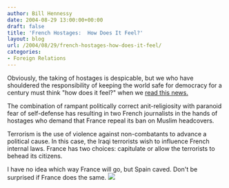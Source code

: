 ```yaml
---
author: Bill Hennessy
date: 2004-08-29 13:00:00+00:00
draft: false
title: 'French Hostages:  How Does It Feel?'
layout: blog
url: /2004/08/29/french-hostages-how-does-it-feel/
categories:
- Foreign Relations
---
```


Obviously, the taking of hostages is despicable, but we who have shouldered the responsibility of keeping the world safe for democracy for a century must think "how does it feel?" when we [read this news.](https://www.foxnews.com/story/0,2933,130458,00.html)  
  
The combination of rampant politically correct anit-religiosity with paranoid fear of self-defense has resulting in two French journalists in the hands of hostages who demand that France repeal its ban on Muslim headcovers.  
  
Terrorism is the use of violence against non-combatants to advance a political cause.  In this case, the Iraqi terrorists wish to influence French internal laws.  France has two choices:  capitulate or allow the terrorists to behead its citizens.    
  
I have no idea which way France will go, but Spain caved.  Don't be surprised if France does the same.  ![](https://blog.billhennessy.com/aggbug.aspx?PostID=613)

